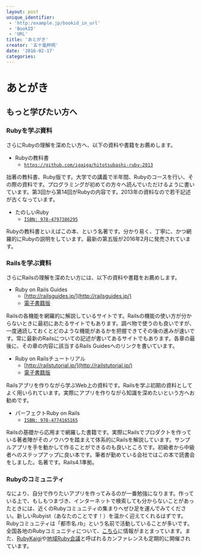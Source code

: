 ```yaml
---
layout: post
unique_identifier:
 - 'http:/example.jp/bookid_in_url'
 - 'BookID'
 - 'URL'
title: 'あとがき'
creator: '五十嵐邦明'
date: '2016-02-17'
categories:
---
```


# あとがき

## もっと学びたい方へ

### Rubyを学ぶ資料

さらにRubyの理解を深めたい方へ、以下の資料や書籍をお薦めします。

- Rubyの教科書
  - [`https://github.com/igaiga/hitotsubashi-ruby-2013`](https://github.com/igaiga/hitotsubashi-ruby-2013)

拙著の教科書、Ruby版です。大学での講義で半年間、Rubyのコースを行い、その際の資料です。プログラミングが初めての方々へ読んでいただけるように書いています。第3回から第14回がRubyの内容です。2013年の資料なので若干記述が古くなっています。

- たのしいRuby
  - [`ISBN: 978-4797386295`](https://www.amazon.co.jp/dp/4797386290/)

Rubyの教科書といえばこの本、という名著です。分かり易く、丁寧に、かつ網羅的にRubyの説明をしています。最新の第五版が2016年2月に発売されています。

### Railsを学ぶ資料

さらにRailsの理解を深めたい方には、以下の資料や書籍をお薦めします。

- Ruby on Rails Guides
  - [http://railsguides.jp/](http://railsguides.jp/)
  - [電子書籍版](http://tatsu-zine.com/books/railsguides)

Railsの各機能を網羅的に解説しているサイトです。Railsの機能の使い方が分からないときに最初にあたるサイトでもあります。調べ物で使うのも良いですが、一度通読しておくとどのような機能があるかを把握できてその後の進みが速いです。常に最新のRailsについての記述が書いてあるサイトでもあります。各章の最後に、その章の内容に該当するRails Guidesへのリンクを書いています。

- Ruby on Railsチュートリアル
  - [http://railstutorial.jp/](http://railstutorial.jp/)
  - [電子書籍版](http://tatsu-zine.com/books/railstutorial)

Railsアプリを作りながら学ぶWeb上の資料です。Railsを学ぶ初期の資料としてよく用いられています。実際にアプリを作りながら知識を深めたいという方へお勧めです。

- パーフェクトRuby on Rails
  - [`ISBN: 978-4774165165`](https://www.amazon.co.jp/dp/B00P0UR1RU/)

Railsの基礎から応用まで網羅した書籍です。実際にRailsでプロダクトを作っている著者陣がそのノウハウを踏まえて体系的にRailsを解説しています。サンプルアプリを手を動かして作ることができるのも良いところです。初級者から中級者へのステップアップに良い本です。筆者が勤めている会社ではこの本で読書会をしました。名著です。Rails4.1準拠。


### Rubyのコミュニティ

なにより、自分で作りたいアプリを作ってみるのが一番勉強になります。作っている上で、もしもつまづき、インターネットで検索しても分からないことがあったときには、近くのRubyコミュニティの集まりへぜひ足を運んでみてください。新しいRubyist（あなたのことです！）を温かく迎えてくれるはずです。Rubyコミュニティは「都市名.rb」という名前で活動していることが多いです。全国各地のRubyコミュニティについて、[こちら](https://github.com/ruby-no-kai/official/wiki/RegionalRubyistMeetUp)に情報がまとまっています。また、[RubyKaigi](http://rubykaigi.org/)や[地域Ruby会議](http://regional.rubykaigi.org/)と呼ばれるカンファレンスも定期的に開催されています。
